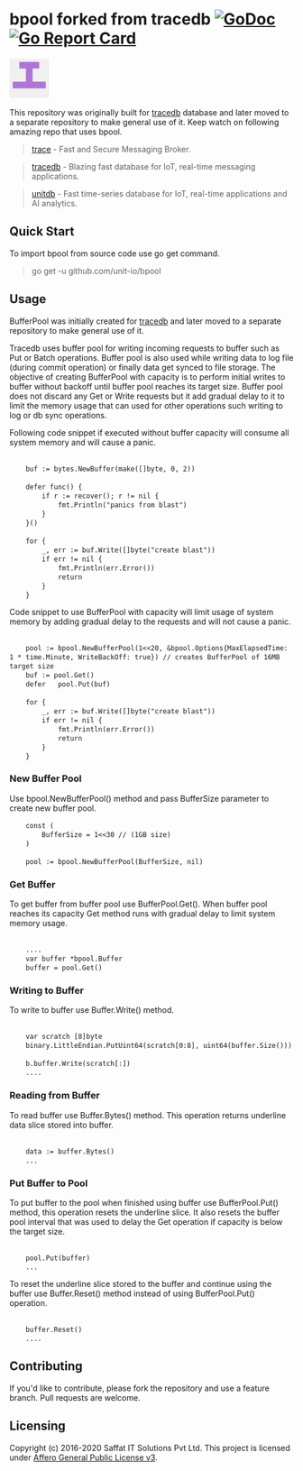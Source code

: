 # bpool forked from tracedb [![GoDoc](https://pkg.go.dev/github.com/unit-io/bpool?status.svg)](https://pkg.go.dev/github.com/unit-io/bpool) [![Go Report Card](https://goreportcard.com/badge/github.com/unit-io/bpool)](https://goreportcard.com/report/github.com/unit-io/bpool)

<p align="left">
  <img src="tracedb.png" width="70" alt="bpool" title="bpool: Buffer pool with capacity in order to prevent from excess memory usage and CPU trashing"> 
</p>

This repository was originally built for [tracedb](https://github.com/unit-io/tracedb) database and later moved to a separate repository to make general use of it. Keep watch on following amazing repo that uses bpool.

> [trace](https://github.com/unit-io/trace) - Fast and Secure Messaging Broker.

> [tracedb](https://github.com/unit-io/tracedb) - Blazing fast database for IoT, real-time messaging applications.

> [unitdb](https://github.com/unit-io/unitdb) - Fast time-series database for IoT, real-time applications and AI analytics.


## Quick Start
To import bpool from source code use go get command.

> go get -u github.com/unit-io/bpool

## Usage

BufferPool was initially created for [tracedb](https://github.com/unit-io/tracedb) and later moved to a separate repository to make general use of it. 

Tracedb uses buffer pool for writing incoming requests to buffer such as Put or Batch operations. Buffer pool is also used while writing data to log file (during commit operation) or finally data get synced to file storage. The objective of creating BufferPool with capacity is to perform initial writes to buffer without backoff until buffer pool reaches its target size. Buffer pool does not discard any Get or Write requests but it add gradual delay to it to limit the memory usage that can used for other operations such writing to log or db sync operations.

Following code snippet if executed without buffer capacity will consume all system memory and will cause a panic.

```

	buf := bytes.NewBuffer(make([]byte, 0, 2))

	defer func() {
		if r := recover(); r != nil {
			fmt.Println("panics from blast")
		}
	}()

	for {
		_, err := buf.Write([]byte("create blast"))
		if err != nil {
			fmt.Println(err.Error())
			return
		}
	}

```

Code snippet to use BufferPool with capacity will limit usage of system memory by adding gradual delay to the requests and will not cause a panic.

```

  	pool := bpool.NewBufferPool(1<<20, &bpool.Options{MaxElapsedTime: 1 * time.Minute, WriteBackOff: true}) // creates BufferPool of 16MB target size
	buf := pool.Get()
	defer	pool.Put(buf)
	
	for {
		_, err := buf.Write([]byte("create blast"))
		if err != nil {
			fmt.Println(err.Error())
			return
		}
	}

```


### New Buffer Pool
Use bpool.NewBufferPool() method and pass BufferSize parameter to create new buffer pool.

```
	const (
		BufferSize = 1<<30 // (1GB size)
	)

	pool := bpool.NewBufferPool(BufferSize, nil)

```

### Get Buffer
To get buffer from buffer pool use BufferPool.Get(). When buffer pool reaches its capacity Get method runs with gradual delay to limit system memory usage.

```

	....
	var buffer *bpool.Buffer
	buffer = pool.Get()

```

### Writing to Buffer
To write to buffer use Buffer.Write() method.

```

	var scratch [8]byte
	binary.LittleEndian.PutUint64(scratch[0:8], uint64(buffer.Size()))

	b.buffer.Write(scratch[:])
	....

```

### Reading from Buffer
To read buffer use Buffer.Bytes() method. This operation returns underline data slice stored into buffer.

```

	data := buffer.Bytes()
	...

```

### Put Buffer to Pool
To put buffer to the pool when finished using buffer use BufferPool.Put() method, this operation resets the underline slice. It also resets the buffer pool interval that was used to delay the Get operation if capacity is below the target size.

```

	pool.Put(buffer)
	...

```

To reset the underline slice stored to the buffer and continue using the buffer use Buffer.Reset() method instead of using BufferPool.Put() operation.

```

	buffer.Reset()
	....

```


## Contributing
If you'd like to contribute, please fork the repository and use a feature branch. Pull requests are welcome.

## Licensing
Copyright (c) 2016-2020 Saffat IT Solutions Pvt Ltd. This project is licensed under [Affero General Public License v3](https://github.com/unit-io/tracedb/blob/master/LICENSE).
